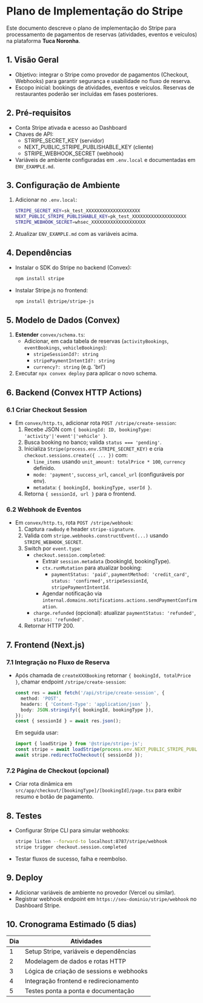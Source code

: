 # Plano de Implementação do Stripe

Este documento descreve o plano de implementação do Stripe para processamento de pagamentos de reservas (atividades, eventos e veículos) na plataforma **Tuca Noronha**.

## 1. Visão Geral
- Objetivo: integrar o Stripe como provedor de pagamentos (Checkout, Webhooks) para garantir segurança e usabilidade no fluxo de reserva.
- Escopo inicial: bookings de atividades, eventos e veículos. Reservas de restaurantes poderão ser incluídas em fases posteriores.

## 2. Pré-requisitos
- Conta Stripe ativada e acesso ao Dashboard
- Chaves de API:
  - STRIPE_SECRET_KEY (servidor)
  - NEXT_PUBLIC_STRIPE_PUBLISHABLE_KEY (cliente)
  - STRIPE_WEBHOOK_SECRET (webhook)
- Variáveis de ambiente configuradas em `.env.local` e documentadas em `ENV_EXAMPLE.md`.

## 3. Configuração de Ambiente
1. Adicionar no `.env.local`:
   ```bash
   STRIPE_SECRET_KEY=sk_test_XXXXXXXXXXXXXXXXXXXX
   NEXT_PUBLIC_STRIPE_PUBLISHABLE_KEY=pk_test_XXXXXXXXXXXXXXXXXXXX
   STRIPE_WEBHOOK_SECRET=whsec_XXXXXXXXXXXXXXXXXXXX
   ```
2. Atualizar `ENV_EXAMPLE.md` com as variáveis acima.

## 4. Dependências
- Instalar o SDK do Stripe no backend (Convex):
  ```bash
  npm install stripe
  ```
- Instalar Stripe.js no frontend:
  ```bash
  npm install @stripe/stripe-js
  ```

## 5. Modelo de Dados (Convex)
1. **Estender** `convex/schema.ts`:
   - Adicionar, em cada tabela de reservas (`activityBookings`, `eventBookings`, `vehicleBookings`):
     - `stripeSessionId?: string`
     - `stripePaymentIntentId?: string`
     - `currency?: string` (e.g. 'brl')
2. Executar `npx convex deploy` para aplicar o novo schema.

## 6. Backend (Convex HTTP Actions)
### 6.1 Criar Checkout Session
- Em `convex/http.ts`, adicionar rota `POST /stripe/create-session`:
  1. Recebe JSON com `{ bookingId: ID, bookingType: 'activity'|'event'|'vehicle' }`.
  2. Busca booking no banco; valida `status === 'pending'`.
  3. Inicializa `Stripe(process.env.STRIPE_SECRET_KEY)` e cria `checkout.sessions.create({ ... })` com:
     - `line_items` usando `unit_amount: totalPrice * 100`, `currency` definido.
     - `mode: 'payment'`, `success_url`, `cancel_url` (configuráveis por env).
     - `metadata`: `{ bookingId, bookingType, userId }`.
  4. Retorna `{ sessionId, url }` para o frontend.

### 6.2 Webhook de Eventos
- Em `convex/http.ts`, rota `POST /stripe/webhook`:
  1. Captura `rawBody` e header `stripe-signature`.
  2. Valida com `stripe.webhooks.constructEvent(...)` usando `STRIPE_WEBHOOK_SECRET`.
  3. Switch por `event.type`:
     - `checkout.session.completed`:
       - Extrair `session.metadata` (bookingId, bookingType).
       - `ctx.runMutation` para atualizar booking:
         - `paymentStatus: 'paid'`, `paymentMethod: 'credit_card'`, `status: 'confirmed'`, `stripeSessionId`, `stripePaymentIntentId`.
       - Agendar notificação via `internal.domains.notifications.actions.sendPaymentConfirmation`.
     - `charge.refunded` (opcional): atualizar `paymentStatus: 'refunded'`, `status: 'refunded'`.
  4. Retornar HTTP 200.

## 7. Frontend (Next.js)
### 7.1 Integração no Fluxo de Reserva
- Após chamada de `createXXXBooking` retornar `{ bookingId, totalPrice }`, chamar endpoint `/stripe/create-session`:
  ```ts
  const res = await fetch('/api/stripe/create-session', {
    method: 'POST',
    headers: { 'Content-Type': 'application/json' },
    body: JSON.stringify({ bookingId, bookingType }),
  });
  const { sessionId } = await res.json();
  ```
  Em seguida usar:
  ```ts
  import { loadStripe } from '@stripe/stripe-js';
  const stripe = await loadStripe(process.env.NEXT_PUBLIC_STRIPE_PUBLISHABLE_KEY);
  await stripe.redirectToCheckout({ sessionId });
  ```

### 7.2 Página de Checkout (opcional)
- Criar rota dinâmica em `src/app/checkout/[bookingType]/[bookingId]/page.tsx` para exibir resumo e botão de pagamento.

## 8. Testes
- Configurar Stripe CLI para simular webhooks:
  ```bash
  stripe listen --forward-to localhost:8787/stripe/webhook
  stripe trigger checkout.session.completed
  ```
- Testar fluxos de sucesso, falha e reembolso.

## 9. Deploy
- Adicionar variáveis de ambiente no provedor (Vercel ou similar).
- Registrar webhook endpoint em `https://seu-dominio/stripe/webhook` no Dashboard Stripe.

## 10. Cronograma Estimado (5 dias)
| Dia | Atividades |
| --- | ---------- |
| 1   | Setup Stripe, variáveis e dependências |
| 2   | Modelagem de dados e rotas HTTP |
| 3   | Lógica de criação de sessions e webhooks |
| 4   | Integração frontend e redirecionamento |
| 5   | Testes ponta a ponta e documentação |